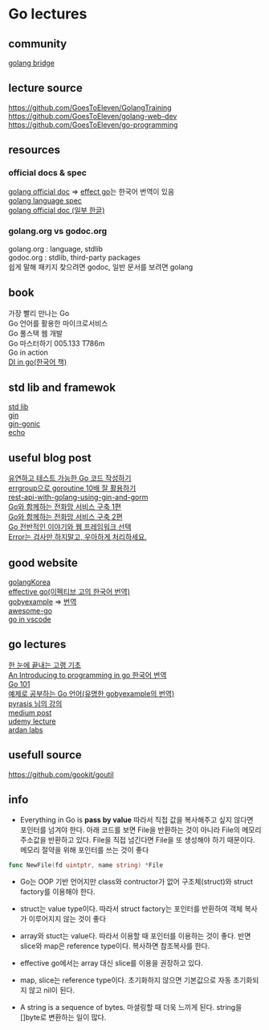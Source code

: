 # Go lectures  

## community
[golang bridge](https://forum.golangbridge.org/)  

## lecture source

https://github.com/GoesToEleven/GolangTraining  
https://github.com/GoesToEleven/golang-web-dev  
https://github.com/GoesToEleven/go-programming  


## resources

### official docs & spec  

[golang official doc](https://golang.org/doc/) => [effect go](https://gosudaweb.gitbooks.io/effective-go-in-korean/content/)는 한국어 번역이 있음  
[golang language spec](https://golang.org/ref/spec)  
[golang official doc (일부 한글)](https://github.com/golang-kr/golang-doc/wiki)  

### golang.org vs godoc.org  

golang.org : language, stdlib  
godoc.org : stdlib, third-party packages  
쉽게 말해 패키지 찾으려면 godoc, 일반 문서를 보려면 golang  

## book  

가장 빨리 만나는 Go  
Go 언어를 활용한 마이크로서비스  
Go 풀스택 웹 개발   
Go 마스터하기  005.133 T786m  
Go in action   
[DI in go(한국어 책)](http://acornpub.co.kr/book/dependency-injection-go)

## std lib and framewok

[std lib](https://golang.org/pkg/)  
[gin](https://github.com/gin-gonic/gin)   
[gin-gonic](https://gin-gonic.com/)   
[echo](https://github.com/labstack/echo)   

## useful blog post  

[유연하고 테스트 가능한 Go 코드 작성하기](https://medium.com/daangn/how-to-write-a-testable-golang-code-4c0e67612bb8)  
[errgroup으로 goroutine 10배 잘 활용하기](https://devjin-blog.com/golang-errgroup-goroutine/)  
[rest-api-with-golang-using-gin-and-gorm](https://blog.logrocket.com/how-to-build-a-rest-api-with-golang-using-gin-and-gorm/)  
[Go와 함께하는 전화망 서비스 구축 1편](https://d2.naver.com/helloworld/5827706)   
[Go와 함께하는 전화망 서비스 구축 2편](https://d2.naver.com/helloworld/0814313)   
[Go 전반적인 이야기와 웹 프레임워크 선택](https://kimtaekju-study.tistory.com/203)  
[Error는 검사만 하지말고, 우아하게 처리하세요.](http://cloudrain21.com/golang-graceful-error-handling#errors-just-values)  
## good website  

[golangKorea](https://github.com/golangkorea)  
[effective go(이펙티브 고의 한국어 번역)](https://gosudaweb.gitbooks.io/effective-go-in-korean/content/)  
[gobyexample](https://gobyexample.com/) => [번역](https://joinc.co.kr/w/GoLang/example/)  
[awesome-go](https://awesome-go.com/#web-frameworks)  
[go in vscode](https://code.visualstudio.com/docs/languages/go)  

## go lectures  

[한 눈에 끝내는 고랭 기초](https://edu.goorm.io/lecture/2010/%25ED%2595%259C-%25EB%2588%2588%25EC%2597%2590-%25EB%2581%259D%25EB%2582%25B4%25EB%258A%2594-%25EA%25B3%25A0%25EB%259E%25AD-%25EA%25B8%25B0%25EC%25B4%2588)  
[An Introducing to programming in go 한국어 번역](http://codingnuri.com/golang-book/)  
[Go 101](https://go101.org/article/101.html)  
[예제로 공부하는 Go 언어(유명한 gobyexample의 번역)](https://joinc.co.kr/w/GoLang/example/)  
[pyrasis 님의 강의](http://pyrasis.com/private/2015/06/01/publish-go-for-the-really-impatient-book)  
[medium post](medium.com/qvault/learn-go-fast-best-courses-and-resources-3a42e70476c3)  
[udemy lecture](www.udemy.com/course/go-programming-language/)  
[ardan labs](https://www.ardanlabs.com/ultimate-go/)  

## usefull source  

https://github.com/gookit/goutil  


## info  

- Everything in Go is **pass by value** 따라서 직접 값을 복사해주고 싶지 않다면 포인터를 넘겨야 한다.
아래 코드를 보면 File을 반환하는 것이 아니라 File의 메모리 주소값을 반환하고 있다. File을 직접 넘긴다면 File을 또 생성해야 하기 때문이다. 메모리 절약을 위해 포인터를 쓰는 것이 좋다
```go
func NewFile(fd uintptr, name string) *File
``` 

- Go는 OOP 기반 언어지만 class와 contructor가 없어 구조체(struct)와 struct factory를 이용해야 한다.

- struct는 value type이다. 
따라서 struct factory는 포인터를 반환하여 객체 복사가 이루어지지 않는 것이 좋다

- array와 stuct는 value다.  따라서 이용할 때 포인터를 이용하는 것이 좋다. 반면 slice와 map은 reference type이다. 복사하면 참조복사를 한다.  
  
- effective go에서는 array 대신 slice를 이용을 권장하고 있다.  

- map, slice는 reference type이다. 
초기화하지 않으면 기본값으로 자동 초기화되지 않고 nil이 된다.  

- A string is a sequence of bytes. 마셜링할 때 더욱 느끼게 된다. string을 []byte로 변환하는 일이 많다.

